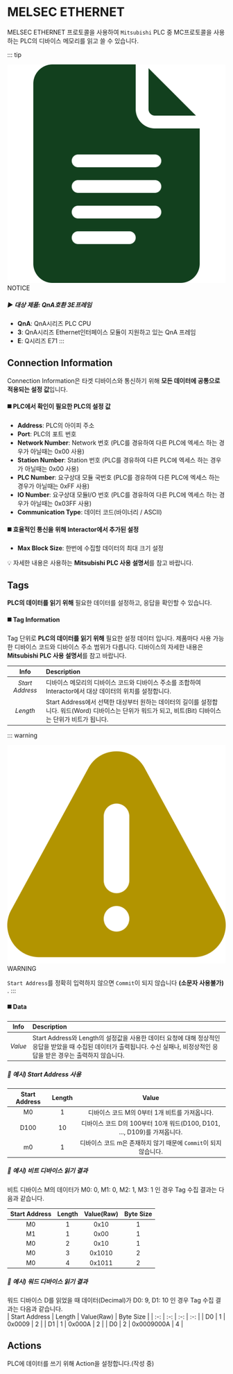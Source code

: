 # MELSEC ETHERNET
MELSEC ETHERNET 프로토콜을 사용하여 `Mitsubishi` PLC 중 MC프로토콜을 사용하는 PLC의 디바이스 메모리를 읽고 쓸 수 있습니다.

::: tip <p class="custom-block-title"><img src="../../img/icon/tip.svg">NOTICE</p>
##### :arrow_forward: 대상 제품: QnA호환 3E프레임
* **QnA**: QnA시리즈 PLC CPU
* **3**: QnA시리즈 Ethernet인터페이스 모듈이 지원하고 있는 QnA 프레임
* **E**: Q시리즈 E71
:::

<!-- <div class="toc-title"><img src="../../img/icon/list.svg">Table of Contents</div>

[[toc]] -->


## Connection Information
Connection Information은 타겟 디바이스와 통신하기 위해 **모든 데이터에 공통으로 적용되는 설정 값**입니다.
#### :black_medium_square: PLC에서 확인이 필요한 PLC의 설정 값
* __Address__: PLC의 아이피 주소
* __Port__: PLC의 포트 번호
* __Network Number__: Network 번호 (PLC를 경유하여 다른 PLC에 엑세스 하는 경우가 아닐때는 0x00 사용)
* __Station Number__: Station 번호 (PLC를 경유하여 다른 PLC에 엑세스 하는 경우가 아닐때는 0x00 사용)
* __PLC Number__: 요구상대 모듈 국번호 (PLC를 경유하여 다른 PLC에 엑세스 하는 경우가 아닐때는 0xFF 사용)
* __IO Number__: 요구상대 모듈I/O 번호 (PLC를 경유하여 다른 PLC에 엑세스 하는 경우가 아닐때는 0x03FF 사용)
* __Communication Type__: 데이터 코드(바이너리 / ASCII)  

#### :black_medium_square: 효율적인 통신을 위해 Interactor에서 추가된 설정
* __Max Block Size__: 한번에 수집할 데이터의 최대 크기 설정

<div class="spacer-sm"/>

:bulb: 자세한 내용은 사용하는 **Mitsubishi PLC 사용 설명서**를 참고 바랍니다.

## Tags
**PLC의 데이터를 읽기 위해** 필요한 데이터를 설정하고, 응답을 확인할 수 있습니다.

#### :black_medium_square: Tag Information
Tag 단위로 **PLC의 데이터를 읽기 위해** 필요한 설정 데이터 입니다. 제품마다 사용 가능한 디바이스 코드와 디바이스 주소 범위가 다릅니다. 디바이스의 자세한 내용은 **Mitsubishi PLC 사용 설명서**를 참고 바랍니다. 

| Info | Description |
| :-: | :- |
| _Start Address_ | 디바이스 메모리의 디바이스 코드와 디바이스 주소를 조합하여 Interactor에서 대상 데이터의 위치를 설정합니다. | 
| _Length_ | Start Address에서 선택한 대상부터 원하는 데이터의 길이를 설정합니다. 워드(Word) 디바이스는 단위가 워드가 되고, 비트(Bit) 디바이스는 단위가 비트가 됩니다. |

::: warning <p class="custom-block-title"><img src="../../img/icon/warning.svg">WARNING</p>
`Start Address`를 정확히 입력하지 않으면 `Commit`이 되지 않습니다 **(소문자 사용불가)** .
:::

#### :black_medium_square: Data

| Info | Description |
| :-: | :- |
| _Value_ | Start Address와 Length의 설정값을 사용한 데이터 요청에 대해 정상적인 응답을 받았을 때 수집된 데이터가 출력됩니다. 수신 실패나, 비정상적인 응답을 받은 경우는 출력하지 않습니다.  |

##### :mag_right: 예시) Start Address 사용
| Start Address | Length | Value |
| :-: | :-: | :-: |
| M0 | 1 | 디바이스 코드 M의 0부터 1개 비트를 가져옵니다. |
| D100 | 10 | 디바이스 코드 D의 100부터 10개 워드(D100, D101, ..., D109)를 가져옵니다.
| m0 | 1 | 디바이스 코드 m은 존재하지 않기 때문에 `Commit`이 되지 않습니다. |

##### :mag_right: 예시) 비트 디바이스 읽기 결과
비트 디바이스 M의 데이터가 M0: 0, M1: 0, M2: 1, M3: 1 인 경우 Tag 수집 결과는 다음과 같습니다.  

| Start Address | Length | Value(Raw) | Byte Size |
| :-: | :-: | :-: | :-: |
| M0 | 1 | 0x10 | 1 |
| M1 | 1 | 0x00 | 1 |
| M0 | 2 | 0x10 | 1 |
| M0 | 3 | 0x1010 | 2 |
| M0 | 4 | 0x1011 | 2 |

##### :mag_right: 예시) 워드 디바이스 읽기 결과
워드 디바이스 D를 읽었을 때 데이터(Decimal)가 D0: 9, D1: 10 인 경우 Tag 수집 결과는 다음과 같습니다.  
| Start Address | Length | Value(Raw) | Byte Size |
| :-: | :-: | :-: | :-: |
| D0 | 1 | 0x0009 | 2 |
| D1 | 1 | 0x000A | 2 |
| D0 | 2 | 0x0009000A | 4 |

## Actions
PLC에 데이터를 쓰기 위해 Action을 설정합니다.(작성 중)
